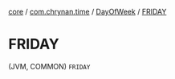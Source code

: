 [core](../../index.md) / [com.chrynan.time](../index.md) / [DayOfWeek](index.md) / [FRIDAY](./-f-r-i-d-a-y.md)

# FRIDAY

(JVM, COMMON) `FRIDAY`